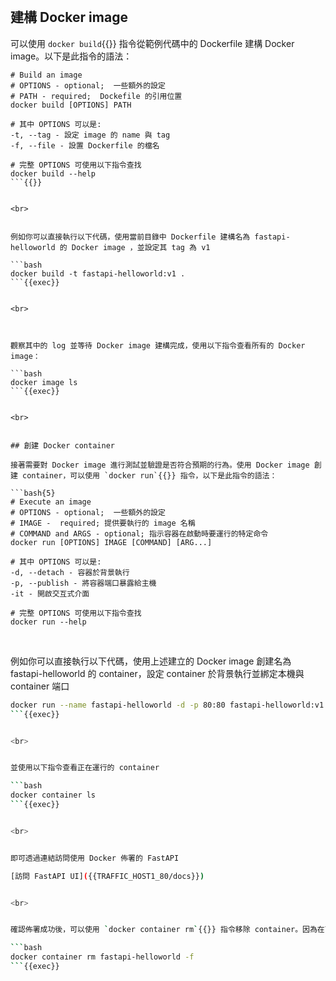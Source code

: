 

<br>


## 建構 Docker image

可以使用 `docker build`{{}} 指令從範例代碼中的 Dockerfile 建構 Docker image。以下是此指令的語法：

```bash{4}
# Build an image
# OPTIONS - optional;  一些額外的設定
# PATH - required;  Dockefile 的引用位置
docker build [OPTIONS] PATH

# 其中 OPTIONS 可以是:
-t, --tag - 設定 image 的 name 與 tag
-f, --file - 設置 Dockerfile 的檔名

# 完整 OPTIONS 可使用以下指令查找
docker build --help
```{{}}


<br>


例如你可以直接執行以下代碼，使用當前目錄中 Dockerfile 建構名為 fastapi-helloworld 的 Docker image ，並設定其 tag 為 v1

```bash
docker build -t fastapi-helloworld:v1 .
```{{exec}}


<br>



觀察其中的 log 並等待 Docker image 建構完成，使用以下指令查看所有的 Docker image：

```bash
docker image ls
```{{exec}}


<br>


## 創建 Docker container

接著需要對 Docker image 進行測試並驗證是否符合預期的行為。使用 Docker image 創建 container，可以使用 `docker run`{{}} 指令，以下是此指令的語法：

```bash{5}
# Execute an image
# OPTIONS - optional;  一些額外的設定
# IMAGE -  required; 提供要執行的 image 名稱
# COMMAND and ARGS - optional; 指示容器在啟動時要運行的特定命令
docker run [OPTIONS] IMAGE [COMMAND] [ARG...]

# 其中 OPTIONS 可以是:
-d, --detach - 容器於背景執行
-p, --publish - 將容器端口暴露給主機
-it - 開啟交互式介面

# 完整 OPTIONS 可使用以下指令查找
docker run --help
```

<br>


例如你可以直接執行以下代碼，使用上述建立的 Docker image 創建名為 fastapi-helloworld 的 container，設定 container 於背景執行並綁定本機與 container 端口

```bash
docker run --name fastapi-helloworld -d -p 80:80 fastapi-helloworld:v1
```{{exec}}


<br>


並使用以下指令查看正在運行的 container

```bash
docker container ls
```{{exec}}


<br>


即可透過連結訪問使用 Docker 佈署的 FastAPI

[訪問 FastAPI UI]({{TRAFFIC_HOST1_80/docs}})


<br>


確認佈署成功後，可以使用 `docker container rm`{{}} 指令移除 container。因為在下一步中只會使用到 image

```bash
docker container rm fastapi-helloworld -f
```{{exec}}

